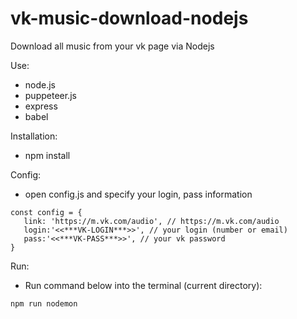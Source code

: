 # vk-music-download-nodejs
Download all music from your vk page via Nodejs

Use:
 - node.js
 - puppeteer.js
 - express
 - babel

Installation:
  - npm install

Config:
 - open config.js and specify your login, pass information
 ```
 const config = {
    link: 'https://m.vk.com/audio', // https://m.vk.com/audio
    login:'<<***VK-LOGIN***>>', // your login (number or email)
    pass:'<<***VK-PASS***>>', // your vk password
}

 ```
Run:
  - Run command below into the terminal (current directory):
  
  ```
  npm run nodemon
  ```
  
 

